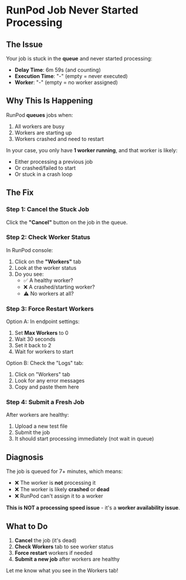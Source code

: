 # RunPod Job Never Started Processing

## The Issue

Your job is stuck in the **queue** and never started processing:
- **Delay Time**: 6m 59s (and counting)
- **Execution Time**: "-" (empty = never executed)
- **Worker**: "-" (empty = no worker assigned)

## Why This Is Happening

RunPod **queues** jobs when:
1. All workers are busy
2. Workers are starting up
3. Workers crashed and need to restart

In your case, you only have **1 worker running**, and that worker is likely:
- Either processing a previous job
- Or crashed/failed to start
- Or stuck in a crash loop

## The Fix

### Step 1: Cancel the Stuck Job

Click the **"Cancel"** button on the job in the queue.

### Step 2: Check Worker Status

In RunPod console:
1. Click on the **"Workers"** tab
2. Look at the worker status
3. Do you see:
   - ✅ A healthy worker?
   - ❌ A crashed/starting worker?
   - ⚠️ No workers at all?

### Step 3: Force Restart Workers

Option A: In endpoint settings:
1. Set **Max Workers** to 0
2. Wait 30 seconds
3. Set it back to 2
4. Wait for workers to start

Option B: Check the "Logs" tab:
1. Click on "Workers" tab
2. Look for any error messages
3. Copy and paste them here

### Step 4: Submit a Fresh Job

After workers are healthy:
1. Upload a new test file
2. Submit the job
3. It should start processing immediately (not wait in queue)

## Diagnosis

The job is queued for 7+ minutes, which means:
- ❌ The worker is **not** processing it
- ❌ The worker is likely **crashed** or **dead**
- ❌ RunPod can't assign it to a worker

**This is NOT a processing speed issue** - it's a **worker availability issue**.

## What to Do

1. **Cancel** the job (it's dead)
2. **Check Workers** tab to see worker status
3. **Force restart** workers if needed
4. **Submit a new job** after workers are healthy

Let me know what you see in the Workers tab!

